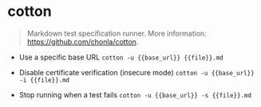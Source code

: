# cotton
> Markdown test specification runner.
> More information: <https://github.com/chonla/cotton>.

- Use a specific base URL
`cotton -u {{base_url}} {{file}}.md`

- Disable certificate verification (insecure mode)
`cotton -u {{base_url}} -i {{file}}.md`

- Stop running when a test fails
`cotton -u {{base_url}} -s {{file}}.md`
